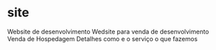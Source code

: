 # site
Website de desenvolvimento 
Wedsite para venda de desenvolvimento
Venda de Hospedagem
Detalhes como e o serviço o que fazemos
